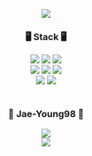 <div align="center">
  <img src="https://capsule-render.vercel.app/api?type=wave&color=FAD79B&height=300&section=header&text=Jaeyoung&fontSize=90" style="max-width: 100%;">
</div>

<h3 align="center">
  🖥 Stack 🖥
</h3>

<div align="center">
  <img src="https://img.shields.io/badge/Java-007396?style=flat-square&logo=java&logoColor=white">
  <img src="https://img.shields.io/badge/Python-3776AB?style=flat-square&logo=python&logoColor=white">
  <img src="https://img.shields.io/badge/C-00599C?style=flat-square&logo=c&logoColor=white">
  <br>
  
  <img src="https://img.shields.io/badge/spring-6DB33F?style=flat-square&logo=spring&logoColor=white">
  <img src="https://img.shields.io/badge/Springboot-6DB33F?style=flat-square&logo=springboot&logoColor=white">
  <img src="https://img.shields.io/badge/amazonaws-232F3E?style=flat-square&logo=amazonaws&logoColor=white">
  <br>
 
  <img src="https://img.shields.io/badge/Git-F05032?style=flat-square&logo=git&logoColor=white">
  <img src="https://img.shields.io/badge/Github-181717?style=flat-square&logo=github&logoColor=white">
  <br>
  <br>
</div>

<h3 align="center">
  🎸 Jae-Young98 🎸
</h3>

<div align="center">
  <a href="https://velog.io/@ygy0102" target="_blank">
    <img src="https://img.shields.io/badge/Velog-20C997?style=flat-square&logo=velog&logoColor=white&link=https://velog.io/@ygy0102"/>
  </a>
  <br>
  <img src="https://img.shields.io/badge/42Seoul-000000?style=flat-square&logo=42&logoColor=white">
</div>
